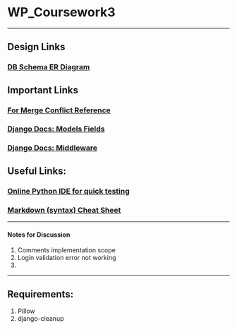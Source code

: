 # WP_Coursework3

---
## Design Links
### [DB Schema ER Diagram](https://app.diagrams.net/#G1bOJjas5DwYNGpUWEC8jXjltAUl_HOhFL)

## Important Links
### [For Merge Conflict Reference](https://www.youtube.com/watch?v=CKAdoAR0ykc&ab_channel=AppleJuiceTeaching)
### [Django Docs: Models Fields](https://docs.djangoproject.com/en/3.1/ref/models/fields/)
### [Django Docs: Middleware](https://docs.djangoproject.com/en/3.1/topics/http/middleware/)

## Useful Links:
### [Online Python IDE for quick testing](https://repl.it/languages/python3)
### [Markdown (syntax) Cheat Sheet](https://www.markdownguide.org/cheat-sheet/)

---
#### Notes for Discussion
1. Comments implementation scope
2. Login validation error not working
3.

---
## Requirements:
1. Pillow
2. django-cleanup
